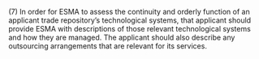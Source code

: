 (7) In order for ESMA to assess the continuity and orderly function of an applicant trade repository’s technological systems, that applicant should provide ESMA with descriptions of those relevant technological systems and how they are managed. The applicant should also describe any outsourcing arrangements that are relevant for its services.